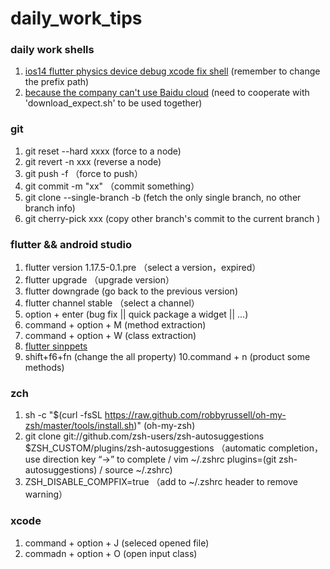 # daily_work_tips

### daily work shells
 
1. [ios14 flutter physics device debug xcode fix shell](https://github.com/Wbqqqq/daily_work_tips/blob/main/iOS_14_flutter_attach_fix.sh) (remember to change the prefix path)
2. [because the company can't use Baidu cloud](https://github.com/Wbqqqq/daily_work_tips/blob/main/start_download.sh) (need to cooperate with 'download_expect.sh' to be used together)


### git

1. git reset --hard xxxx (force to a node)
2. git revert -n xxx (reverse a node)
3. git push -f （force to push）
4. git commit -m "xx" （commit something）
5. git clone --single-branch -b (fetch the only single branch, no other branch info)
6. git cherry-pick xxx (copy other branch's commit to the current branch )



### flutter && android studio

1. flutter version 1.17.5-0.1.pre （select a version，expired）
2. flutter upgrade （upgrade version）
3. flutter downgrade (go back to the previous version)
4. flutter channel stable （select a channel）
5. option + enter (bug fix || quick package a widget || ...)
6. command + option + M (method extraction)
7. command + option + W (class extraction)
8. [flutter sinppets](https://github.com/georgeherby/flutter-snippets/blob/master/README.md)
9. shift+f6+fn (change the all property)
10.command + n (product some methods)

### zch 
1. sh -c "$(curl -fsSL https://raw.github.com/robbyrussell/oh-my-zsh/master/tools/install.sh)" (oh-my-zsh)
2. git clone git://github.com/zsh-users/zsh-autosuggestions $ZSH_CUSTOM/plugins/zsh-autosuggestions （automatic completion，use direction key “->” to complete /
   vim ~/.zshrc plugins=(git zsh-autosuggestions) / source ~/.zshrc)
3. ZSH_DISABLE_COMPFIX=true （add to ~/.zshrc header to remove warning）

### xcode
1. command + option + J (seleced opened file)
2. commadn + option + O (open input class)



